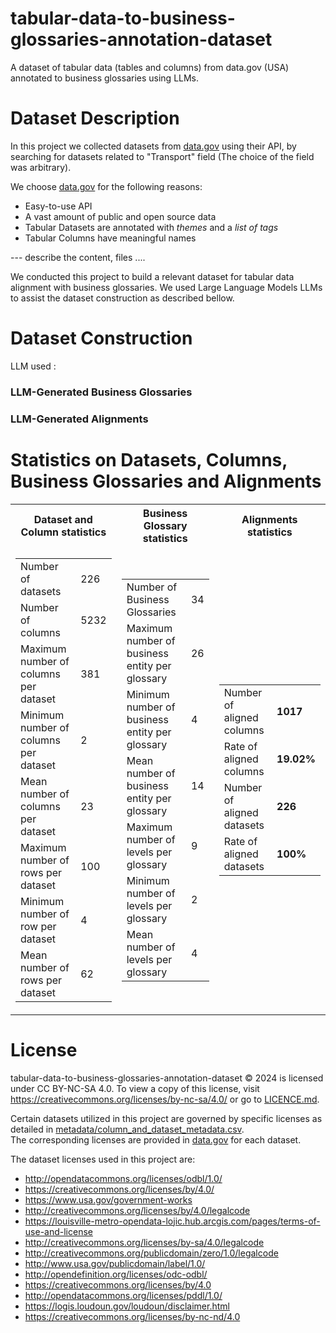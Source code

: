 # tabular-data-to-business-glossaries-annotation-dataset
A dataset of tabular data (tables and columns) from data.gov (USA) annotated to business glossaries using LLMs.

# Dataset Description
In this project we collected datasets from [data.gov](https://data.gov/) using their API,
by searching for datasets related to "Transport" field (The choice of the field was arbitrary).

We choose [data.gov](https://data.gov/) for the following reasons:
* Easy-to-use API
* A vast amount of public and open source data
* Tabular Datasets are annotated with _themes_ and a _list of tags_ 
* Tabular Columns have meaningful names 

--- describe the content, files ....


We conducted this project to build a relevant dataset for tabular data alignment with business glossaries.
We used Large Language Models LLMs to assist the dataset construction as described bellow.

# Dataset Construction

LLM used : 
### LLM-Generated Business Glossaries


### LLM-Generated Alignments


# Statistics on Datasets, Columns, Business Glossaries and Alignments
<table>
<tr><th>Dataset and Column statistics  </th> <th>Business Glossary statistics  </th><th>Alignments statistics</th></tr>
<tr><td>

|                                       |      |
|---------------------------------------|------|
| Number of datasets                    | 226  |
| Number of columns                     | 5232 |
| Maximum number of columns per dataset | 381  |
| Minimum number of columns per dataset | 2    |
| Mean number of columns per dataset    | 23   |
| Maximum number of rows per dataset    | 100  |
| Minimum number of row per dataset     | 4    |
| Mean number of rows per dataset       | 62   |

</td><td>

|                                                |     |
|------------------------------------------------|-----|
| Number of Business Glossaries                  | 34  |
| Maximum number of business entity per glossary | 26  |
| Minimum number of business entity per glossary | 4   |
| Mean number of business entity per glossary    | 14  |
| Maximum number of levels per glossary          | 9   |
| Minimum number of levels per glossary          | 2   |
| Mean number of levels per glossary             | 4   |

</td><td>

|                            |        |
|----------------------------|--------|
| Number of aligned columns  | **1017**   |
| Rate of aligned columns    | **19.02%** |
| Number of aligned datasets | **226**    |
| Rate of aligned datasets   | **100%**   |

</td></tr> </table>



# License
tabular-data-to-business-glossaries-annotation-dataset © 2024 is licensed under CC BY-NC-SA 4.0.
To view a copy of this license, visit https://creativecommons.org/licenses/by-nc-sa/4.0/ or go to [LICENCE.md](https://github.com/AKNOUCHEanis/tabular-data-to-business-glossaries-annotation-dataset/blob/main/LICENSE.md).

Certain datasets utilized in this project are governed by specific licenses as detailed in [metadata/column_and_dataset_metadata.csv](https://github.com/AKNOUCHEanis/tabular-data-to-business-glossaries-annotation-dataset/blob/main/metadata/column_and_dataset_metadata.csv).  
The corresponding licenses are provided in [data.gov](https://data.gov/) for each dataset. 

The dataset licenses used in this project are:
* http://opendatacommons.org/licenses/odbl/1.0/
* https://creativecommons.org/licenses/by/4.0/
* https://www.usa.gov/government-works
* http://creativecommons.org/licenses/by/4.0/legalcode
* https://louisville-metro-opendata-lojic.hub.arcgis.com/pages/terms-of-use-and-license
* http://creativecommons.org/licenses/by-sa/4.0/legalcode
* http://creativecommons.org/publicdomain/zero/1.0/legalcode
* http://www.usa.gov/publicdomain/label/1.0/
* http://opendefinition.org/licenses/odc-odbl/
* https://creativecommons.org/licenses/by/4.0
* http://opendatacommons.org/licenses/pddl/1.0/
* https://logis.loudoun.gov/loudoun/disclaimer.html
* https://creativecommons.org/licenses/by-nc-nd/4.0

